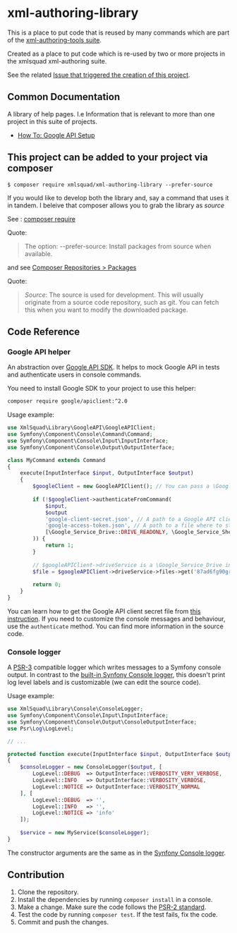 # xml-authoring-library

This is a place to put code that is reused by many commands which are part of the [xml-authoring-tools suite](https://github.com/xmlsquad/xml-authoring-tools).

Created as a place to put code which is re-used by two or more projects in the xmlsquad xml-authoring suite.

See the related [Issue that triggered the creation of this project](https://github.com/xmlsquad/xml-authoring-tools/issues/3).

## Common Documentation

A library of help pages. I.e Information that is relevant to more than one project in this suite of projects.

- [How To: Google API Setup](https://github.com/xmlsquad/xml-authoring-library/blob/master/HowTo-GoogleAPISetup.md)

## This project can be added to your project via composer

```
$ composer require xmlsquad/xml-authoring-library --prefer-source
```

If you would like to develop both the library and, say a command that uses it in tandem. I beleive that composer allows you to grab the library as *source*

See : [composer require](https://getcomposer.org/doc/03-cli.md#require)

Quote:
> The option:
> --prefer-source: Install packages from source when available.

and see [Composer Repositories > Packages](https://getcomposer.org/doc/05-repositories.md#package)

Quote:
> *Source*: The source is used for development. This will usually originate from a source code repository, such as git. You can fetch this when you want to modify the downloaded package.

## Code Reference

### Google API helper

An abstraction over [Google API SDK](https://github.com/google/google-api-php-client).
It helps to mock Google API in tests and authenticate users in console commands.

You need to install Google SDK to your project to use this helper:

```bash
composer require google/apiclient:^2.0
```

Usage example:

```php
use XmlSquad\Library\GoogleAPI\GoogleAPIClient;
use Symfony\Component\Console\Command\Command;
use Symfony\Component\Console\Input\InputInterface;
use Symfony\Component\Console\Output\OutputInterface;

class MyCommand extends Command
{
    execute(InputInterface $input, OutputInterface $output)
    {
        $googleClient = new GoogleAPIClient(); // You can pass a \Google_Client mock to the constructor. It will be used in the Google services.
        
        if (!$googleClient->authenticateFromCommand(
            $input,
            $output
            'google-client-secret.json', // A path to a Google API client secret file
            'google-access-token.json', // A path to a file where to store a Google API access token so the helper won't prompt to authenticate next time
            [\Google_Service_Drive::DRIVE_READONLY, \Google_Service_Sheets::SPREADSHEETS_READONLY] // A list of required permissions
        )) {
            return 1;
        }
        
        // $googleAPIClient->driveService is a \Google_Service_Drive instance. All the other services are available.
        $file = $googleAPIClient->driveService->files->get('87ad6fg90gr0m91c84');
        
        return 0;
    }
}
```

You can learn how to get the Google API client secret file from [this instruction](HowTo-GoogleAPISetup.md).
If you need to customize the console messages and behaviour, use the `authenticate` method.
You can find more information in the source code. 

### Console logger

A [PSR-3](https://github.com/php-fig/log) compatible logger which writes messages to a Symfony console output.
In contrast to the [built-in Synfony Console logger](https://symfony.com/doc/3.4/components/console/logger.html), this doesn't print log level labels and is customizable (we can edit the source code).

Usage example:

```php
use XmlSquad\Library\Console\ConsoleLogger;
use Symfony\Component\Console\Input\InputInterface;
use Symfony\Component\Console\Output\ConsoleOutputInterface;
use Psr\Log\LogLevel;

// ...

protected function execute(InputInterface $input, OutputInterface $output)
{
    $consoleLogger = new ConsoleLogger($output, [
        LogLevel::DEBUG  => OutputInterface::VERBOSITY_VERY_VERBOSE,
        LogLevel::INFO   => OutputInterface::VERBOSITY_VERBOSE,
        LogLevel::NOTICE => OutputInterface::VERBOSITY_NORMAL
    ], [
        LogLevel::DEBUG  => '',
        LogLevel::INFO   => '',
        LogLevel::NOTICE => 'info'
    ]);
    
    $service = new MyService($consoleLogger);
}
```

The constructor arguments are the same as in the [Synfony Console logger](https://symfony.com/doc/3.4/components/console/logger.html).

## Contribution

1. Clone the repository.
2. Install the dependencies by running `composer install` in a console.
3. Make a change. Make sure the code follows the [PSR-2 standard](https://github.com/php-fig/fig-standards/blob/master/accepted/PSR-2-coding-style-guide.md).
4. Test the code by running `composer test`. If the test fails, fix the code.
5. Commit and push the changes.
